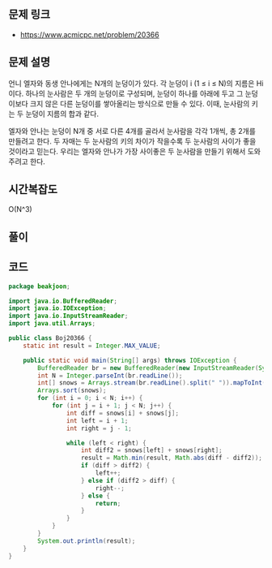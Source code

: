 ## 문제 링크
* https://www.acmicpc.net/problem/20366

## 문제 설명

언니 엘자와 동생 안나에게는 N개의 눈덩이가 있다. 각 눈덩이 i (1 ≤ i ≤ N)의 지름은 Hi 이다. 하나의 눈사람은 두 개의 눈덩이로 구성되며, 눈덩이 하나를 아래에 두고 그 눈덩이보다 크지 않은 다른 눈덩이를 쌓아올리는 방식으로 만들 수 있다. 이때, 눈사람의 키는 두 눈덩이 지름의 합과 같다.

엘자와 안나는 눈덩이 N개 중 서로 다른 4개를 골라서 눈사람을 각각 1개씩, 총 2개를 만들려고 한다. 두 자매는 두 눈사람의 키의 차이가 작을수록 두 눈사람의 사이가 좋을 것이라고 믿는다. 우리는 엘자와 안나가 가장 사이좋은 두 눈사람을 만들기 위해서 도와주려고 한다.
## 시간복잡도
O(N^3)

## 풀이


## 코드
```java
package beakjoon;

import java.io.BufferedReader;
import java.io.IOException;
import java.io.InputStreamReader;
import java.util.Arrays;

public class Boj20366 {
	static int result = Integer.MAX_VALUE;

	public static void main(String[] args) throws IOException {
		BufferedReader br = new BufferedReader(new InputStreamReader(System.in));
		int N = Integer.parseInt(br.readLine());
		int[] snows = Arrays.stream(br.readLine().split(" ")).mapToInt(Integer::parseInt).toArray();
		Arrays.sort(snows);
		for (int i = 0; i < N; i++) {
			for (int j = i + 1; j < N; j++) {
				int diff = snows[i] + snows[j];
				int left = i + 1;
				int right = j - 1;

				while (left < right) {
					int diff2 = snows[left] + snows[right];
					result = Math.min(result, Math.abs(diff - diff2));
					if (diff > diff2) {
						left++;
					} else if (diff2 > diff) {
						right--;
					} else {
						return;
					}
				}
			}
		}
		System.out.println(result);
	}
}

```